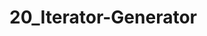 # 20_Iterator-Generator

<script setup>
import pdf from '../components/pdf.vue'
</script>

<pdf path="20_Iterator-Generator" />
